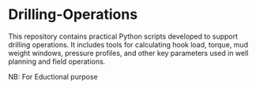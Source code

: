 # Drilling-Operations
This repository contains practical Python scripts developed to support drilling operations. It includes tools for calculating hook load, torque, mud weight windows, pressure profiles, and other key parameters used in well planning and field operations.

NB: For Eductional purpose
